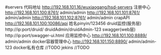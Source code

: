 #servers
代码地址 http://192.168.101.16/wuxiaogang/hsd-servers
注册中心 http://192.168.101.100:8761/   admin/admin
         http://192.168.101.101:8761/   admin/admin
         http://192.168.101.102:8761/   admin/admin
crapAPI http://192.168.101.100:10086/api    姓名pinyin/123456
druid监控(服务层) http://ip:port/druid/ druidAdmin/druidAdmin-123
swagger(web层) http://ip:port/swagger-ui.html
应用监控中心 http://192.168.101.100:8889/   admin/admin
docker容器管理中心 http://192.168.101.150:8890/  admin/admin-123
docker私有仓库 //TODO 
jekins //TODO